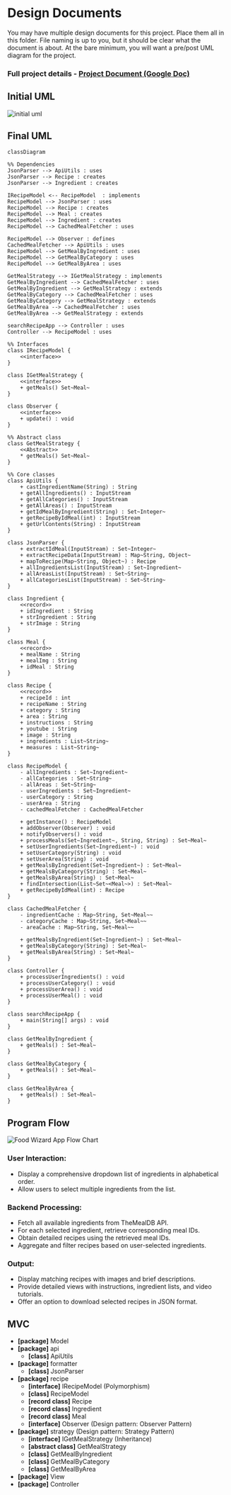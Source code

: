 # Design Documents

You may have multiple design documents for this project. Place them all in this folder. File naming is up to you, but it should be clear what the document is about. At the bare minimum, you will want a pre/post UML diagram for the project. 

### Full project details - [Project Document (Google Doc)](https://docs.google.com/document/d/1VaDUGM-LZnDLe40iMbah4sar-XQG5n3iLFPSMUdu374/edit?usp=sharing)

## Initial UML
<img src='img/initial_uml.png' title='initial uml' alt='initial uml' />


## Final UML
```mermaid
classDiagram

%% Dependencies
JsonParser --> ApiUtils : uses
JsonParser --> Recipe : creates
JsonParser --> Ingredient : creates

IRecipeModel <-- RecipeModel  : implements
RecipeModel --> JsonParser : uses
RecipeModel --> Recipe : creates
RecipeModel --> Meal : creates
RecipeModel --> Ingredient : creates
RecipeModel --> CachedMealFetcher : uses

RecipeModel --> Observer : defines
CachedMealFetcher --> ApiUtils : uses
RecipeModel --> GetMealByIngredient : uses
RecipeModel --> GetMealByCategory : uses
RecipeModel --> GetMealByArea : uses

GetMealStrategy --> IGetMealStrategy : implements
GetMealByIngredient --> CachedMealFetcher : uses
GetMealByIngredient --> GetMealStrategy : extends
GetMealByCategory --> CachedMealFetcher : uses
GetMealByCategory --> GetMealStrategy : extends
GetMealByArea --> CachedMealFetcher : uses
GetMealByArea --> GetMealStrategy : extends

searchRecipeApp --> Controller : uses
Controller --> RecipeModel : uses

%% Interfaces
class IRecipeModel {
    <<interface>>
}

class IGetMealStrategy {
    <<interface>>
    + getMeals() Set~Meal~
}

class Observer {
    <<interface>>
    + update() : void
}

%% Abstract class
class GetMealStrategy {
    <<Abstract>>
    * getMeals() Set~Meal~
}

%% Core classes
class ApiUtils {
    + castIngredientName(String) : String
    + getAllIngredients() : InputStream
    + getAllCategories() : InputStream
    + getAllAreas() : InputStream
    + getIdMealByIngredient(String) : Set~Integer~
    + getRecipeByIdMeal(int) : InputStream
    + getUrlContents(String) : InputStream
}

class JsonParser {
    + extractIdMeal(InputStream) : Set~Integer~
    + extractRecipeData(InputStream) : Map~String, Object~
    + mapToRecipe(Map~String, Object~) : Recipe
    + allIngredientsList(InputStream) : Set~Ingredient~
    + allAreasList(InputStream) : Set~String~
    + allCategoriesList(InputStream) : Set~String~
}

class Ingredient {
    <<record>>
    + idIngredient : String
    + strIngredient : String
    + strImage : String
}

class Meal {
    <<record>>
    + mealName : String
    + mealImg : String
    + idMeal : String
}

class Recipe {
    <<record>>
    + recipeId : int
    + recipeName : String
    + category : String
    + area : String
    + instructions : String
    + youtube : String
    + image : String
    + ingredients : List~String~
    + measures : List~String~
}

class RecipeModel {
    - allIngredients : Set~Ingredient~
    - allCategories : Set~String~
    - allAreas : Set~String~
    - userIngredients : Set~Ingredient~
    - userCategory : String
    - userArea : String
    - cachedMealFetcher : CachedMealFetcher

    + getInstance() : RecipeModel
    + addObserver(Observer) : void
    + notifyObservers() : void
    + processMeals(Set~Ingredient~, String, String) : Set~Meal~
    + setUserIngredients(Set~Ingredient~) : void
    + setUserCategory(String) : void
    + setUserArea(String) : void
    + getMealsByIngredient(Set~Ingredient~) : Set~Meal~
    + getMealsByCategory(String) : Set~Meal~
    + getMealsByArea(String) : Set~Meal~
    + findIntersection(List~Set~<Meal~>) : Set~Meal~
    + getRecipeByIdMeal(int) : Recipe
}

class CachedMealFetcher {
    - ingredientCache : Map~String, Set~Meal~~
    - categoryCache : Map~String, Set~Meal~~
    - areaCache : Map~String, Set~Meal~~

    + getMealsByIngredient(Set~Ingredient~) : Set~Meal~
    + getMealsByCategory(String) : Set~Meal~
    + getMealsByArea(String) : Set~Meal~
}

class Controller {
    + processUserIngredients() : void
    + processUserCategory() : void
    + processUserArea() : void
    + processUserMeal() : void
}

class searchRecipeApp {
    + main(String[] args) : void
}

class GetMealByIngredient {
    + getMeals() : Set~Meal~
}

class GetMealByCategory {
    + getMeals() : Set~Meal~
}

class GetMealByArea {
    + getMeals() : Set~Meal~
}

```


## Program Flow
![Food Wizard App Flow Chart](Food%20Wizard%20App%20Flow%20Chart_.png)

### User Interaction:
- Display a comprehensive dropdown list of ingredients in alphabetical order.
- Allow users to select multiple ingredients from the list.

### Backend Processing:
- Fetch all available ingredients from TheMealDB API.
- For each selected ingredient, retrieve corresponding meal IDs.
- Obtain detailed recipes using the retrieved meal IDs.
- Aggregate and filter recipes based on user-selected ingredients.

### Output:
- Display matching recipes with images and brief descriptions.
- Provide detailed views with instructions, ingredient lists, and video tutorials.
- Offer an option to download selected recipes in JSON format.

## MVC
- **[package]** Model
- **[package]** api
    - **[class]** ApiUtils
- **[package]** formatter
    - **[class]** JsonParser
- **[package]** recipe
    - **[interface]** IRecipeModel (Polymorphism)
    - **[class]** RecipeModel
    - **[record class]** Recipe
    - **[record class]** Ingredient
    - **[record class]** Meal
    - **[interface]** Observer (Design pattern: Observer Pattern)
- **[package]** strategy (Design pattern: Strategy Pattern)
    - **[interface]** IGetMealStrategy (Inheritance)
    - **[abstract class]** GetMealStrategy
    - **[class]** GetMealByIngredient
    - **[class]** GetMealByCategory
    - **[class]** GetMealByArea
- **[package]** View
- **[package]** Controller
